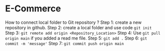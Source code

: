 # E-Commerce

How to connect local folder to Git repository ?
Step 1: create a new repository in github.
Step 2: create a local folder and use code 
`git init`
Step 3: `git remote add origin <Repository_Location>` 
Step 4: Use `git pull origin main` if you added a read me file.
Step 5: `git add .`
Step 6: `git commit -m 'message'`
Step 7: `git commit push origin main`